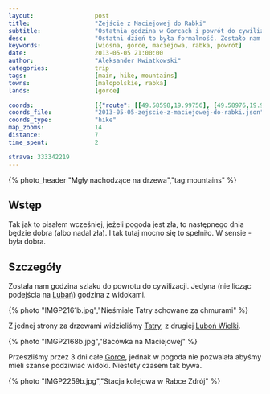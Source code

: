 ```yaml
---
layout:                 post
title:                  "Zejście z Maciejowej do Rabki"
subtitle:               "Ostatnia godzina w Gorcach i powrót do cywilizacji"
desc:                   "Ostatni dzień to była formalność. Zostało nam godzinne zejście z Maciejowej do Rabki i powrót. Jak na złość przywitała nas dobre pogoda. Doliny natomiast były przykryte chmurami."
keywords:               [wiosna, gorce, maciejowa, rabka, powrót]
date:                   2013-05-05 21:00:00
author:                 "Aleksander Kwiatkowski"
categories:             trip
tags:                   [main, hike, mountains]
towns:                  [malopolskie, rabka]
lands:                  [gorce]

coords:                 [{"route": [[49.58598,19.99756], [49.58976,19.98898], [49.59799,19.98649], [49.60300,19.96598], [49.60951,19.95267]], "type": "hike"}]
coords_file:            "2013-05-05-zejscie-z-maciejowej-do-rabki.json"
coords_type:            "hike"
map_zooms:              14
distance:               7
time_spent:             2

strava: 333342219
---
```


[wiki-luban]:           https://pl.wikipedia.org/wiki/Luba%C5%84_(Gorce)
[wiki-lubon-wielki]:    https://pl.wikipedia.org/wiki/Lubo%C5%84_Wielki
[wiki-tatry]:           https://pl.wikipedia.org/wiki/Tatry
[wiki-gorce]:           https://pl.wikipedia.org/wiki/Gorce

{% photo_header "Mgły nachodzące na drzewa","tag:mountains" %}

Wstęp
-----

Tak jak to pisałem wcześniej, jeżeli pogoda jest zła, to następnego dnia będzie dobra (albo nadal zła). I tak tutaj mocno się
to spełniło. W sensie - była dobra.

Szczegóły
---------

Została nam godzina szlaku do powrotu do cywilizacji. Jedyna (nie licząc podejścia na [Lubań][wiki-luban])
godzina z widokami.

{% photo "IMGP2161b.jpg","Nieśmiałe Tatry schowane za chmurami" %}

Z jednej strony za drzewami widzieliśmy [Tatry][wiki-tatry], z drugiej [Luboń Wielki][wiki-lubon-wielki].

{% photo "IMGP2168b.jpg","Bacówka na Maciejowej" %}

Przeszliśmy przez 3 dni całe [Gorce][wiki-gorce], jednak w pogoda nie pozwalała
abyśmy mieli szanse podziwiać widoki. Niestety czasem tak bywa.

{% photo "IMGP2259b.jpg","Stacja kolejowa w Rabce Zdrój" %}
